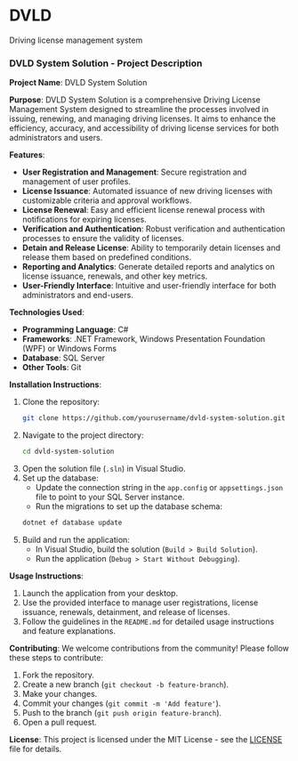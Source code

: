 # DVLD
Driving license management system
### DVLD System Solution - Project Description

**Project Name**: DVLD System Solution

**Purpose**:
DVLD System Solution is a comprehensive Driving License Management System designed to streamline the processes involved in issuing, renewing, and managing driving licenses. It aims to enhance the efficiency, accuracy, and accessibility of driving license services for both administrators and users.

**Features**:
- **User Registration and Management**: Secure registration and management of user profiles.
- **License Issuance**: Automated issuance of new driving licenses with customizable criteria and approval workflows.
- **License Renewal**: Easy and efficient license renewal process with notifications for expiring licenses.
- **Verification and Authentication**: Robust verification and authentication processes to ensure the validity of licenses.
- **Detain and Release License**: Ability to temporarily detain licenses and release them based on predefined conditions.
- **Reporting and Analytics**: Generate detailed reports and analytics on license issuance, renewals, and other key metrics.
- **User-Friendly Interface**: Intuitive and user-friendly interface for both administrators and end-users.

**Technologies Used**:
- **Programming Language**: C#
- **Frameworks**: .NET Framework, Windows Presentation Foundation (WPF) or Windows Forms
- **Database**: SQL Server
- **Other Tools**: Git

**Installation Instructions**:
1. Clone the repository:
    ```sh
    git clone https://github.com/yourusername/dvld-system-solution.git
    ```
2. Navigate to the project directory:
    ```sh
    cd dvld-system-solution
    ```
3. Open the solution file (`.sln`) in Visual Studio.
4. Set up the database:
    - Update the connection string in the `app.config` or `appsettings.json` file to point to your SQL Server instance.
    - Run the migrations to set up the database schema:
    ```sh
    dotnet ef database update
    ```
5. Build and run the application:
    - In Visual Studio, build the solution (`Build > Build Solution`).
    - Run the application (`Debug > Start Without Debugging`).

**Usage Instructions**:
1. Launch the application from your desktop.
2. Use the provided interface to manage user registrations, license issuance, renewals, detainment, and release of licenses.
3. Follow the guidelines in the `README.md` for detailed usage instructions and feature explanations.

**Contributing**:
We welcome contributions from the community! Please follow these steps to contribute:
1. Fork the repository.
2. Create a new branch (`git checkout -b feature-branch`).
3. Make your changes.
4. Commit your changes (`git commit -m 'Add feature'`).
5. Push to the branch (`git push origin feature-branch`).
6. Open a pull request.

**License**:
This project is licensed under the MIT License - see the [LICENSE](./LICENSE) file for details.
